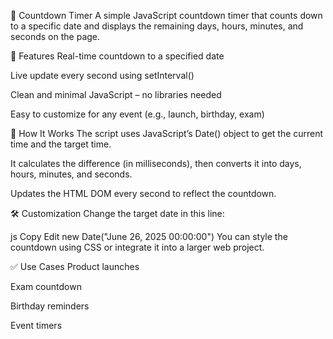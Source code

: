 📆 Countdown Timer
A simple JavaScript countdown timer that counts down to a specific date and displays the remaining days, hours, minutes, and seconds on the page.

🚀 Features
Real-time countdown to a specified date

Live update every second using setInterval()

Clean and minimal JavaScript – no libraries needed

Easy to customize for any event (e.g., launch, birthday, exam)

🧠 How It Works
The script uses JavaScript’s Date() object to get the current time and the target time.

It calculates the difference (in milliseconds), then converts it into days, hours, minutes, and seconds.

Updates the HTML DOM every second to reflect the countdown.

🛠️ Customization
Change the target date in this line:

js
Copy
Edit
new Date("June 26, 2025 00:00:00")
You can style the countdown using CSS or integrate it into a larger web project.

✅ Use Cases
Product launches

Exam countdown

Birthday reminders

Event timers
